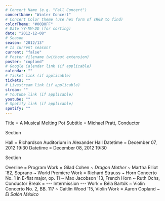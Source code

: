 ```yaml
---
# Concert Name (e.g. "Fall Concert")
concertName: "Winter Concert"
# Concert Color theme (use hex form of sRGB to find)
colorTheme: "#00B0FF"
# Date YY-MM-DD (for sorting)
date: "2012-12-08"
# Season
season: "2012/13"
# Is current season?
current: "false"
# Poster filename (without extension)
poster: "copland"
# Google Calendar link (if applicable)
calendar: ""
# Ticket link (if applicable)
tickets: ""
# Livestream link (if applicable)
stream: ""
# Youtube link (if applicable)
youtube: ""
# Spotify link (if applicable)
spotify: ""
---
```

Title = A Musical Melting Pot
Subtitle = Michael Pratt, Conductor

Section

Hall = Richardson Auditorium in Alexander Hall
Datetime = December 07, 2012 19:30
Datetime = December 08, 2012 19:30

Section

Overline = Program
Work = Gilad Cohen ~ *Dragon Mother* ~ Martha Elliot '82, Soprano ~ World Premiere
Work = Richard Strauss ~ Horn Concerto No. 1 in E-flat major, op. 11 ~ Max Jacobson '13, French Horn ~ Ruth Ochs, Conductor
Break = --- Intermission ---
Work = Béla Bartók ~ Violin Concerto No. 2, BB. 117 ~ Caitlin Wood '15, Violin
Work = Aaron Copland ~ *El Salón México*
